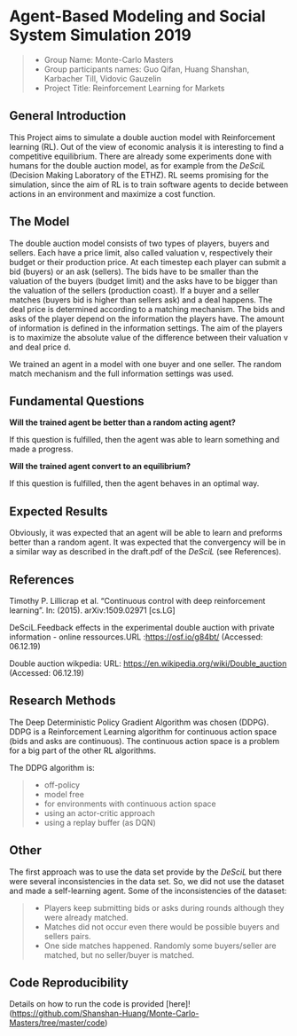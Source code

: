 # Agent-Based Modeling and Social System Simulation 2019

> * Group Name: Monte-Carlo Masters
> * Group participants names: 
      Guo Qifan,
      Huang Shanshan,
      Karbacher Till,
      Vidovic Gauzelin
> * Project Title: Reinforcement Learning for Markets

## General Introduction

This Project aims to simulate a double auction model with Reinforcement learning (RL). Out of the view of economic analysis it is interesting to find a competitive equilibrium. There are already some experiments done with humans for the double auction model, as for example from the *DeSciL* (Decision Making Laboratory of the ETHZ). RL seems promising for the simulation, since the aim of RL is to train software agents to decide between actions in an environment and maximize a cost function. 

## The Model

The double auction model consists of two types of players, buyers and sellers. Each have a price limit, also called valuation v, respectively their budget or their production price. At each timestep each player can submit a bid (buyers) or an ask (sellers). The bids have to be smaller than the valuation of the buyers (budget limit) and the asks have to be bigger than the valuation of the sellers (production coast).  If a buyer and a seller matches (buyers bid is higher than sellers ask) and a deal happens. The deal price is determined according to a matching mechanism. The bids and asks of the player depend on the information the players have. The amount of information is defined in the information settings. The aim of the players is to maximize the absolute value of the difference between their valuation v and deal price d.

We trained an agent in a model with one buyer and one seller. The random match mechanism and the full information settings was used.

## Fundamental Questions

**Will the trained agent be better than a random acting agent?**

If this question is fulfilled, then the agent was able to learn something and made a progress.

**Will the trained agent convert to an equilibrium?**

If this question is fulfilled, then the agent behaves in an optimal way. 

## Expected Results

Obviously, it was expected that an agent will be able to learn and preforms better than a random agent. 
It was expected that the convergency will be in a similar way as described in the draft.pdf of the *DeSciL* (see References).

## References 

Timothy P. Lillicrap et al. “Continuous control with deep reinforcement learning”. In: (2015).
arXiv:1509.02971 [cs.LG]

DeSciL.Feedback effects in the experimental double auction with private information - online
ressources.URL :https://osf.io/g84bt/ (Accessed: 06.12.19)

Double auction wikpedia: URL: https://en.wikipedia.org/wiki/Double_auction (Accessed: 06.12.19)

## Research Methods

The Deep Deterministic Policy Gradient Algorithm was chosen (DDPG).  DDPG is a Reinforcement Learning algorithm for continuous action space (bids and asks are continuous). The continuous action space is a problem for a big part of the other RL algorithms.

The DDPG algorithm is:
 > * off-policy
> * model free
> * for environments with continuous action space
> * using an actor-critic approach
> * using a replay buffer (as DQN)

## Other

The first approach was to use the data set provide by the *DeSciL* but there were several inconsistencies in the data set. So, we did not use the dataset and made a self-learning agent.
Some of the inconsistencies of the dataset:
> * Players keep submitting bids or asks during rounds although they were already matched.
> * Matches did not occur even there would be possible buyers and sellers pairs. 
> * One side matches happened. Randomly some buyers/seller are matched, but no seller/buyer is matched.

## Code Reproducibility

Details on how to run the code is provided [here]!(https://github.com/Shanshan-Huang/Monte-Carlo-Masters/tree/master/code)

